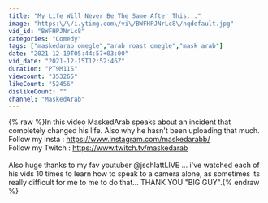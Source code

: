 ```yaml
---
title: "My Life Will Never Be The Same After This..."
image: "https:\/\/i.ytimg.com\/vi\/BWFHPJNrLc8\/hqdefault.jpg"
vid_id: "BWFHPJNrLc8"
categories: "Comedy"
tags: ["maskedarab omegle","arab roast omegle","mask arab"]
date: "2021-12-19T05:44:57+03:00"
vid_date: "2021-12-15T12:52:46Z"
duration: "PT9M11S"
viewcount: "353265"
likeCount: "52456"
dislikeCount: ""
channel: "MaskedArab"
---
```

{% raw %}In this video MaskedArab speaks about an incident that completely changed his life. Also why he hasn't been uploading that much.<br />Follow my insta : <a rel="nofollow" target="blank" href="https://www.instagram.com/maskedarabb/">https://www.instagram.com/maskedarabb/</a><br />Follow my Twitch : <a rel="nofollow" target="blank" href="https://www.twitch.tv/maskedarab">https://www.twitch.tv/maskedarab</a><br /><br />Also huge thanks to my fav youtuber @jschlattLIVE ... i've watched each of his vids 10 times to learn how to speak to a camera alone, as sometimes its really difficult for me to me to do that... THANK YOU &quot;BIG GUY&quot;.{% endraw %}
